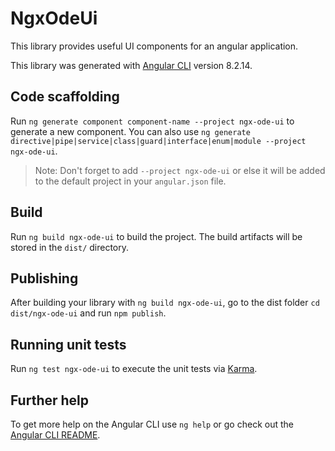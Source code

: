# NgxOdeUi

This library provides useful UI components for an angular application.

This library was generated with [Angular CLI](https://github.com/angular/angular-cli) version 8.2.14.

## Code scaffolding

Run `ng generate component component-name --project ngx-ode-ui` to generate a new component. You can also use `ng generate directive|pipe|service|class|guard|interface|enum|module --project ngx-ode-ui`.
> Note: Don't forget to add `--project ngx-ode-ui` or else it will be added to the default project in your `angular.json` file. 

## Build

Run `ng build ngx-ode-ui` to build the project. The build artifacts will be stored in the `dist/` directory.

## Publishing

After building your library with `ng build ngx-ode-ui`, go to the dist folder `cd dist/ngx-ode-ui` and run `npm publish`.

## Running unit tests

Run `ng test ngx-ode-ui` to execute the unit tests via [Karma](https://karma-runner.github.io).

## Further help

To get more help on the Angular CLI use `ng help` or go check out the [Angular CLI README](https://github.com/angular/angular-cli/blob/master/README.md).
